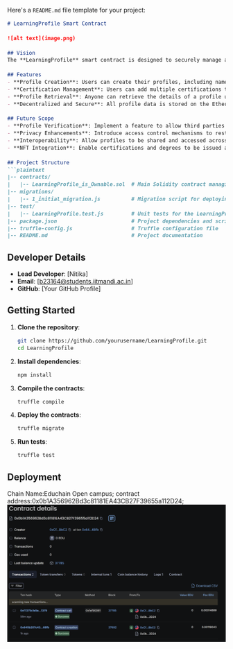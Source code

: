 Here's a `README.md` file template for your project:

```markdown
# LearningProfile Smart Contract

![alt text](image.png)

## Vision
The **LearningProfile** smart contract is designed to securely manage and store educational profiles on the Ethereum blockchain. This contract allows users to create, update, and retrieve their educational details, including personal information, academic scores, and certifications. The primary goal is to provide a decentralized and immutable platform for storing academic credentials, which can be easily verified by any party.

## Features
- **Profile Creation**: Users can create their profiles, including name, degree, school, scores, and certifications.
- **Certification Management**: Users can add multiple certifications to their profiles.
- **Profile Retrieval**: Anyone can retrieve the details of a profile using the user's address.
- **Decentralized and Secure**: All profile data is stored on the Ethereum blockchain, ensuring data integrity and security.

## Future Scope
- **Profile Verification**: Implement a feature to allow third parties (e.g., employers, educational institutions) to verify the authenticity of profiles.
- **Privacy Enhancements**: Introduce access control mechanisms to restrict profile visibility.
- **Interoperability**: Allow profiles to be shared and accessed across multiple blockchain networks.
- **NFT Integration**: Enable certifications and degrees to be issued as NFTs, providing a unique digital representation of academic achievements.

## Project Structure
```plaintext
|-- contracts/
|   |-- LearningProfile_is_Ownable.sol  # Main Solidity contract managing profiles
|-- migrations/
|   |-- 1_initial_migration.js          # Migration script for deploying contracts
|-- test/
|   |-- LearningProfile.test.js         # Unit tests for the LearningProfile contract
|-- package.json                        # Project dependencies and scripts
|-- truffle-config.js                   # Truffle configuration file
|-- README.md                           # Project documentation
```

## Developer Details
- **Lead Developer**: [Nitika]
- **Email**: [b23164@students.iitmandi.ac.in]
- **GitHub**: [Your GitHub Profile]

## Getting Started
1. **Clone the repository**:
   ```bash
   git clone https://github.com/yourusername/LearningProfile.git
   cd LearningProfile
   ```
2. **Install dependencies**:
   ```bash
   npm install
   ```
3. **Compile the contracts**:
   ```bash
   truffle compile
   ```
4. **Deploy the contracts**:
   ```bash
   truffle migrate
   ```
5. **Run tests**:
   ```bash
   truffle test
   ```






## Deployment
Chain Name:Educhain Open campus;
contract address:0x0b1A356962Bd3c81181EA43CB27F39655a112D24;
![alt text](<Screenshot 2024-08-25 132709.png>)


